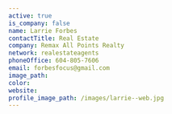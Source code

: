 ```yaml
---
active: true
is_company: false
name: Larrie Forbes
contactTitle: Real Estate
company: Remax All Points Realty
network: realestateagents
phoneOffice: 604-805-7606
email: forbesfocus@gmail.com
image_path:
color:
website:
profile_image_path: /images/larrie--web.jpg
---
```



